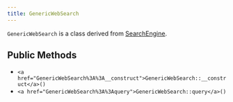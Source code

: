 ```yaml
---
title: GenericWebSearch
---
```


`GenericWebSearch` is a class derived from <a href="SearchEngine">SearchEngine</a>.

## Public Methods

* `<a href="GenericWebSearch%3A%3A__construct">GenericWebSearch::__construct</a>()`
* `<a href="GenericWebSearch%3A%3Aquery">GenericWebSearch::query</a>()`

